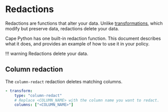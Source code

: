 # Redactions

Redactions are functions that alter your data. Unlike [transformations](/libraries/cape-python/transformations/), which modify but preserve data, redactions delete your data.

Cape Python has one built-in redaction function. This document describes what it does, and provides an example of how to use it in your policy.

!!! warning
    Redactions delete your data.

## Column redaction

The `column-redact` redaction deletes matching columns.

```yaml
- transform:
    type: "column-redact"
    # Replace <COLUMN_NAME> with the column name you want to redact.
    columns: ["<COLUMN_NAME>"] 
```

